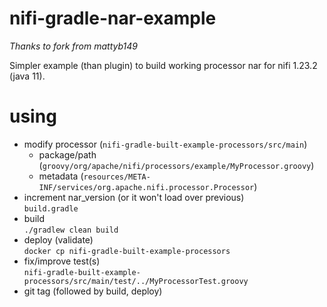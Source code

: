 # nifi-gradle-nar-example
*Thanks to fork from mattyb149*

Simpler example (than plugin) to build working processor nar for nifi 1.23.2 (java 11).

# using

- modify processor (`nifi-gradle-built-example-processors/src/main`)
    - package/path (`groovy/org/apache/nifi/processors/example/MyProcessor.groovy`)
    - metadata (`resources/META-INF/services/org.apache.nifi.processor.Processor`)
- increment nar_version (or it won't load over previous)</br>
`build.gradle`
- build</br>
`./gradlew clean build`
- deploy (validate)</br>
`docker cp nifi-gradle-built-example-processors`
- fix/improve test(s)</br>
`nifi-gradle-built-example-processors/src/main/test/../MyProcessorTest.groovy`
- git tag (followed by build, deploy)